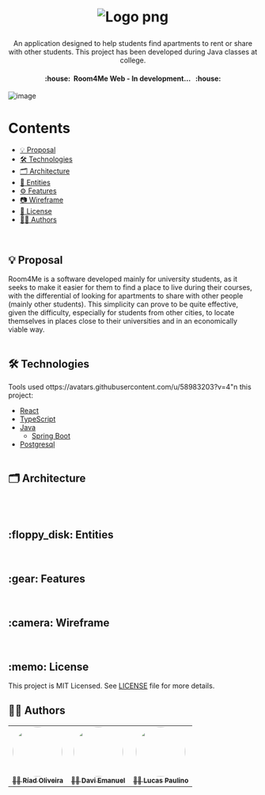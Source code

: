 <h1 align="center">

![Logo png](https://user-images.githubusercontent.com/88398990/156489186-24d246c7-fa32-4793-ae59-e29bc99e09ce.png)

</h1>

<p align="center">
  An application designed to help students find apartments to rent or share with other students. This project has been developed during Java classes at college.
</p>

<h4 align="center">
	:house:&nbsp; Room4Me Web - In development... &nbsp; :house: </br>
</h4>

![image](https://img.shields.io/github/license/RiadOliveira/Room4Me-web)

Contents
=================
<!--ts-->
   * [💡 Proposal](#proposal)
   * [🛠 Technologies](#technologies)
   * [🗂  Architecture ](#architecture )
   * [:floppy_disk: Entities](#entities)
   * [:gear: Features](#features)
   * [:camera: Wireframe](#wireframe)
   * [:memo: License](#license)
   * [👨‍💻 Authors](#authors)
<!--te-->
</br>
<h2 id="proposal">💡 Proposal</h2>
Room4Me is a software developed mainly for university students, as it seeks to make it easier for them to find a place to live during their courses, with the differential of looking for apartments to share with other people (mainly other students). This simplicity can prove to be quite effective, given the difficulty, especially for students from other cities, to locate themselves in places close to their universities and in an economically viable way.
</br> </br> 

<h2 id="technologies">🛠 Technologies</h2>
Tools used ottps://avatars.githubusercontent.com/u/58983203?v=4"n this project:

- [React](https://reactjs.org/)
- [TypeScript](https://www.typescriptlang.org/)
- [Java](https://www.java.com/)
  - [Spring Boot](https://spring.io/projects/spring-boot)
- [Postgresql](https://www.postgresql.org/) </br></br>

<h2 id="architecture">🗂 Architecture</h2>
</br> </br> 

<h2 id="entities">:floppy_disk: Entities</h2>

</br>

<h2 id="features">:gear: Features</h2>

</br>

<h2 id="wireframe">:camera: Wireframe</h2>

</br>

<h2 id="license">:memo: License</h2>
This project is MIT Licensed. See <a href="https://github.com/RiadOliveira/Room4Me-web/blob/main/LICENSE">LICENSE</a> file for more details.

</br>

<h2 id="authors">👨‍💻 Authors</h2>

<table>
  <tr>
    <td align="center">
      <a href="https://github.com/RiadOliveira">
        <img style="border-radius: 50%;" src="https://avatars.githubusercontent.com/u/69125013?v=4" width="100px;" alt=""/>
        <br /><sub><b>👨‍💻 Ríad Oliveira</b></sub>
      </a>
    </td>
    <td align="center">
      <a href="https://github.com/DaviEmanuelll">
        <img style="border-radius: 50%;" src="https://avatars.githubusercontent.com/u/88398990?v=4" width="100px;" alt=""/>
        <br /><sub><b>👨‍💻 Davi Emanuel</b></sub>
      </a>
    </td>
    <td align="center">
      <a href="https://github.com/LucasPaulinoH">
        <img style="border-radius: 50%;" src="https://avatars.githubusercontent.com/u/87985909?v=4" width="100px;" alt=""/>
        <br /><sub><b>👨‍💻 Lucas Paulino</b></sub>
      </a>
    </td>
  </tr>
</table>
